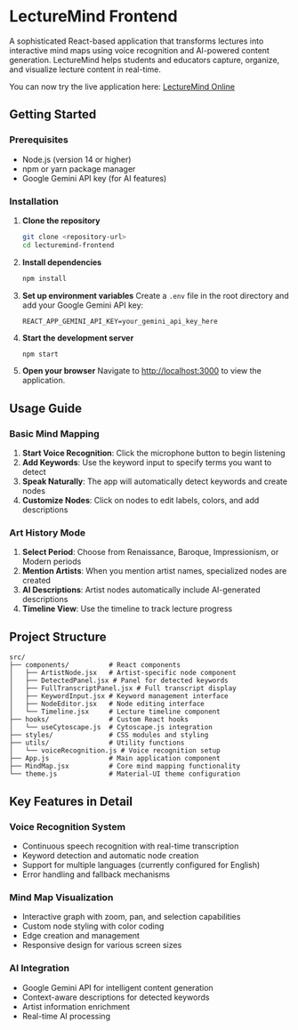 # LectureMind Frontend

A sophisticated React-based application that transforms lectures into interactive mind maps using voice recognition and AI-powered content generation. LectureMind helps students and educators capture, organize, and visualize lecture content in real-time.  

You can now try the live application here: [LectureMind Online](https://deft-crumble-837a72.netlify.app/)

## Getting Started

### Prerequisites
- Node.js (version 14 or higher)
- npm or yarn package manager
- Google Gemini API key (for AI features)

### Installation

1. **Clone the repository**
   ```bash
   git clone <repository-url>
   cd lecturemind-frontend
   ```

2. **Install dependencies**
   ```bash
   npm install
   ```

3. **Set up environment variables**
   Create a `.env` file in the root directory and add your Google Gemini API key:
   ```
   REACT_APP_GEMINI_API_KEY=your_gemini_api_key_here
   ```

4. **Start the development server**
   ```bash
   npm start
   ```

5. **Open your browser**
   Navigate to [http://localhost:3000](http://localhost:3000) to view the application.

##  Usage Guide

### Basic Mind Mapping
1. **Start Voice Recognition**: Click the microphone button to begin listening
2. **Add Keywords**: Use the keyword input to specify terms you want to detect
3. **Speak Naturally**: The app will automatically detect keywords and create nodes
4. **Customize Nodes**: Click on nodes to edit labels, colors, and add descriptions

### Art History Mode
1. **Select Period**: Choose from Renaissance, Baroque, Impressionism, or Modern periods
2. **Mention Artists**: When you mention artist names, specialized nodes are created
3. **AI Descriptions**: Artist nodes automatically include AI-generated descriptions
4. **Timeline View**: Use the timeline to track lecture progress


## Project Structure

```
src/
├── components/          # React components
│   ├── ArtistNode.jsx   # Artist-specific node component
│   ├── DetectedPanel.jsx # Panel for detected keywords
│   ├── FullTranscriptPanel.jsx # Full transcript display
│   ├── KeywordInput.jsx # Keyword management interface
│   ├── NodeEditor.jsx   # Node editing interface
│   └── Timeline.jsx     # Lecture timeline component
├── hooks/               # Custom React hooks
│   └── useCytoscape.js  # Cytoscape.js integration
├── styles/              # CSS modules and styling
├── utils/               # Utility functions
│   └── voiceRecognition.js # Voice recognition setup
├── App.js               # Main application component
├── MindMap.jsx          # Core mind mapping functionality
└── theme.js             # Material-UI theme configuration
```

## Key Features in Detail

### Voice Recognition System
- Continuous speech recognition with real-time transcription
- Keyword detection and automatic node creation
- Support for multiple languages (currently configured for English)
- Error handling and fallback mechanisms

### Mind Map Visualization
- Interactive graph with zoom, pan, and selection capabilities
- Custom node styling with color coding
- Edge creation and management
- Responsive design for various screen sizes

### AI Integration
- Google Gemini API for intelligent content generation
- Context-aware descriptions for detected keywords
- Artist information enrichment
- Real-time AI processing

